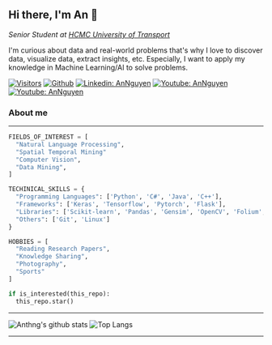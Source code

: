 ## Hi there, I'm An 👋
*Senior Student at [HCMC University of Transport](https://ut.edu.vn/en/)*

I'm curious about data and real-world problems that's why I love to discover data, visualize data, extract insights, etc. Especially, I want to apply my knowledge in Machine Learning/AI to solve problems.

[![Visitors](https://visitor-badge.glitch.me/badge?page_id=anthng.visitor-badge)](https://github.com/anthng) [![Github](https://img.shields.io/badge/-Github-181717?style=flat-square&logo=GitHub&logoColor=white)](https://github.com/anthng/repositories) [![Linkedin: AnNguyen](https://img.shields.io/badge/-anthng-blue?style=flat-square&logo=Linkedin&logoColor=white&link=https://www.linkedin.com/in/anthng/)](https://www.linkedin.com/in/anthng/) [![Youtube: AnNguyen](https://img.shields.io/static/v1?label=anthng&message=youtube&color=critical)](https://www.youtube.com/channel/UCtsWad9VKFdDjVP1o3xfVSQ) [![Youtube: AnNguyen](https://img.shields.io/static/v1?label=anthng&message=personal&color=green)](https://anthng.github.io/)

### About me
----
```python
FIELDS_OF_INTEREST = [
  "Natural Language Processing",
  "Spatial Temporal Mining"
  "Computer Vision",
  "Data Mining",
]

TECHINICAL_SKILLS = {
  "Programming Languages": ['Python', 'C#', 'Java', 'C++'],
  "Frameworks": ['Keras', 'Tensorflow', 'Pytorch', 'Flask'],
  "Libraries": ['Scikit-learn', 'Pandas', 'Gensim', 'OpenCV', 'Folium', 'Matplotlib'],
  "Others": ['Git', 'Linux']
}

HOBBIES = [
  "Reading Research Papers",
  "Knowledge Sharing",
  "Photography",
  "Sports"
]

if is_interested(this_repo):
  this_repo.star()
```
----

![Anthng's github stats](https://github-readme-stats.vercel.app/api?username=anthng&show_icons=true&hide_border=true)
![Top Langs](https://github-readme-stats.vercel.app/api/top-langs/?username=anthng&langs_count=5&layout=compact&hide=html,css,jupyter%20notebook)
<!--![Top Langs](https://github-readme-stats.vercel.app/api/top-langs/?username=anthng&hide=PHP,jupyter%20notebook,html,css,javascript)-->

----

